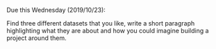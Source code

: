 Due this Wednesday (2019/10/23):

Find three different datasets that you like, write a short paragraph highlighting what they are about and how you could imagine building a project around them.
